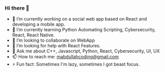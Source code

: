 ### Hi there 👋

- 🔭 I’m currently working on a social web app based on React and developing a mobile app.
- 🌱 I’m currently learning Python Automating Scripting, Cybersecurity, React, React Native.
- 👯 I’m looking to collaborate on WebApp
- 🤔 I’m looking for help with React Features.
- 💬 Ask me about C++, Javascript, Python, React, Cybersecurity, UI, UX
- 📫 How to reach me: mabdullahcoding@gmail.com
- ⚡ Fun fact: Sometimes I'm lazy, sometimes I got beast focus.

